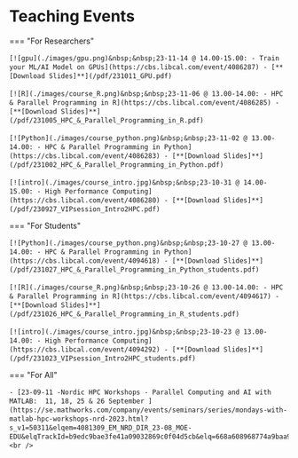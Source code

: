 # Teaching Events

=== "For Researchers"
    <br />

    [![gpu](./images/gpu.png)&nbsp;&nbsp;23-11-14 @ 14.00-15.00: - Train your ML/AI Model on GPUs](https://cbs.libcal.com/event/4086287) - [**[Download Slides]**](/pdf/231011_GPU.pdf)

    [![R](./images/course_R.png)&nbsp;&nbsp;23-11-06 @ 13.00-14.00: - HPC & Parallel Programming in R](https://cbs.libcal.com/event/4086285) - [**[Download Slides]**](/pdf/231005_HPC_&_Parallel_Programming_in_R.pdf)

    [![Python](./images/course_python.png)&nbsp;&nbsp;23-11-02 @ 13.00-14.00: - HPC & Parallel Programming in Python](https://cbs.libcal.com/event/4086283) - [**[Download Slides]**](/pdf/231002_HPC_&_Parallel_Programming_in_Python.pdf)

    [![intro](./images/course_intro.jpg)&nbsp;&nbsp;23-10-31 @ 14.00-15.00: - High Performance Computing](https://cbs.libcal.com/event/4086280) - [**[Download Slides]**](/pdf/230927_VIPsession_Intro2HPC.pdf)

=== "For Students"
    <br />

    [![Python](./images/course_python.png)&nbsp;&nbsp;23-10-27 @ 13.00-14.00: - HPC & Parallel Programming in Python](https://cbs.libcal.com/event/4094618) - [**[Download Slides]**](/pdf/231027_HPC_&_Parallel_Programming_in_Python_students.pdf)

    [![R](./images/course_R.png)&nbsp;&nbsp;23-10-26 @ 13.00-14.00: - HPC & Parallel Programming in R](https://cbs.libcal.com/event/4094617) - [**[Download Slides]**](/pdf/231026_HPC_&_Parallel_Programming_in_R_students.pdf)

    [![intro](./images/course_intro.jpg)&nbsp;&nbsp;23-10-23 @ 13.00-14.00: - High Performance Computing](https://cbs.libcal.com/event/4094292) - [**[Download Slides]**](/pdf/231023_VIPsession_Intro2HPC_students.pdf)
=== "For All"
    <br />

    - [23-09-11 -Nordic HPC Workshops - Parallel Computing and AI with MATLAB:  11, 18, 25 & 26 September ](https://se.mathworks.com/company/events/seminars/series/mondays-with-matlab-hpc-workshops-nrd-2023.html?s_v1=50311&elqem=4081309_EM_NRD_DIR_23-08_MOE-EDU&elqTrackId=b9edc9bae3fe41a09032869c0f04d5cb&elq=668a608968774a9baa9578c370f73b6f&elqaid=50311&elqat=1&elqCampaignId=18845)
    <br />

    